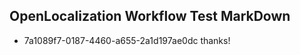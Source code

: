## OpenLocalization Workflow Test MarkDown

* 7a1089f7-0187-4460-a655-2a1d197ae0dc 
thanks!



<!--HONumber=Jan16_HO4-->
